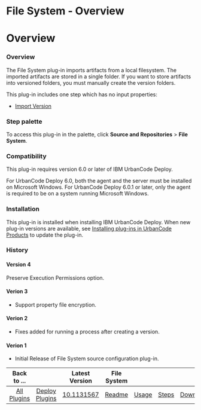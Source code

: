 
File System - Overview
======================

# Overview


### Overview




The File System plug-in imports artifacts from a local filesystem. The imported artifacts are stored in a single folder. If you want to store artifacts into versioned folders, you must manually create the version folders.

This plug-in includes one step which has no input properties:

* [Import Version](#import_version)


### Step palette

To access this plug-in in the palette, click **Source and Repositories** > **File System**.

### Compatibility

This plug-in requires version 6.0 or later of IBM UrbanCode Deploy.

For UrbanCode Deploy 6.0, both the agent and the server must be installed on Microsoft Windows. For UrbanCode Deploy 6.0.1 or later, only the agent is required to be on a system running Microsoft Windows.

### Installation

This plug-in is installed when installing IBM UrbanCode Deploy. When new plug-in versions are available, see [Installing plug-ins in UrbanCode Products](https://community.ibm.com/community/user/wasdevops/blogs/laurel-dickson-bull1/2022/06/13/install-plugins "Installing plug-ins in UrbanCode Deploy") to update the plug-in.

### History

#### Version 4

Preserve Execution Permissions option.

#### Verion 3

* Support property file encryption.

#### Verion 2

* Fixes added for running a process after creating a version.

#### Verion 1

* Initial Release of File System source configuration plug-in.

|Back to ...||Latest Version|File System ||||
| :---: | :---: | :---: | :---: | :---: | :---: | :---: |
|[All Plugins](../../index.md)|[Deploy Plugins](../README.md)|[10.1131567](https://raw.githubusercontent.com/UrbanCode/IBM-UCD-PLUGINS/main/files/FileSystemSourceConfig/ucd-FileSystemSourceConfig-10.1131567.zip)|[Readme](README.md)|[Usage](usage.md)|[Steps](steps.md)|[Downloads](downloads.md)|
